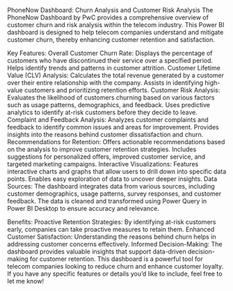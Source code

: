 PhoneNow Dashboard: Churn Analysis and Customer Risk Analysis
The PhoneNow Dashboard by PwC provides a comprehensive overview of customer churn and risk analysis within the telecom industry. This Power BI dashboard is designed to help telecom companies understand and mitigate customer churn, thereby enhancing customer retention and satisfaction.

Key Features:
Overall Customer Churn Rate:
Displays the percentage of customers who have discontinued their service over a specified period.
Helps identify trends and patterns in customer attrition.
Customer Lifetime Value (CLV) Analysis:
Calculates the total revenue generated by a customer over their entire relationship with the company.
Assists in identifying high-value customers and prioritizing retention efforts.
Customer Risk Analysis:
Evaluates the likelihood of customers churning based on various factors such as usage patterns, demographics, and feedback.
Uses predictive analytics to identify at-risk customers before they decide to leave.
Complaint and Feedback Analysis:
Analyzes customer complaints and feedback to identify common issues and areas for improvement.
Provides insights into the reasons behind customer dissatisfaction and churn.
Recommendations for Retention:
Offers actionable recommendations based on the analysis to improve customer retention strategies.
Includes suggestions for personalized offers, improved customer service, and targeted marketing campaigns.
Interactive Visualizations:
Features interactive charts and graphs that allow users to drill down into specific data points.
Enables easy exploration of data to uncover deeper insights.
Data Sources:
The dashboard integrates data from various sources, including customer demographics, usage patterns, survey responses, and customer feedback. The data is cleaned and transformed using Power Query in Power BI Desktop to ensure accuracy and relevance.

Benefits:
Proactive Retention Strategies: By identifying at-risk customers early, companies can take proactive measures to retain them.
Enhanced Customer Satisfaction: Understanding the reasons behind churn helps in addressing customer concerns effectively.
Informed Decision-Making: The dashboard provides valuable insights that support data-driven decision-making for customer retention.
This dashboard is a powerful tool for telecom companies looking to reduce churn and enhance customer loyalty. If you have any specific features or details you’d like to include, feel free to let me know!

